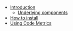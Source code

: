   * [Introduction](Welcome.md)
    * [Underlying components](Architecture.md)
  * [How to install](InstallationGuide.md)
  * [Using Code Metrics](HowToUse.md)